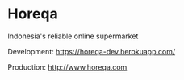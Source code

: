 # Horeqa
Indonesia's reliable online supermarket

Development: https://horeqa-dev.herokuapp.com/

Production: http://www.horeqa.com
